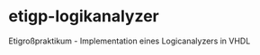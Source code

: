 etigp-logikanalyzer
===================

Etigroßpraktikum - Implementation eines Logicanalyzers in VHDL